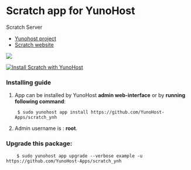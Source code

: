 # Scratch app for YunoHost
Scratch Server

- [Yunohost project](https://yunohost.org)
- [Scratch website](http://www.ac-grenoble.fr/maths/)

![](https://avatars2.githubusercontent.com/u/38193973?s=280&v=4)


[![Install Scratch with YunoHost](https://install-app.yunohost.org/install-with-yunohost.png)](https://install-app.yunohost.org/?app=scratch)

### Installing guide

 1. App can be installed by YunoHost **admin web-interface** or by **running following command**:

         $ sudo yunohost app install https://github.com/YunoHost-Apps/scratch_ynh
 1. Admin username is : **root**.

 
### Upgrade this package:

        $ sudo yunohost app upgrade --verbose example -u https://github.com/YunoHost-Apps/scratch_ynh

